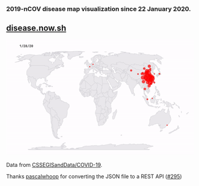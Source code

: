 ### 2019-nCOV disease map visualization since 22 January 2020.

## [disease.now.sh](https://disease.now.sh)

![](disease.gif)

Data from [CSSEGISandData/COVID-19](https://github.com/CSSEGISandData/COVID-19).

Thanks [pascalwhoop](http://github.com/@pascalwhoop) for converting the JSON file to a REST API ([#295](https://github.com/CSSEGISandData/COVID-19/issues/295))
